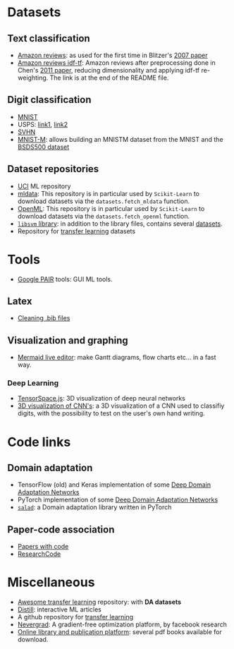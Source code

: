 # Datasets
## Text classification
* [Amazon reviews](https://www.cs.jhu.edu/~mdredze/datasets/sentiment/): as used for the first time in Blitzer's [2007 paper](https://www.cs.jhu.edu/~mdredze/publications/sentiment_acl07.pdf)
* [Amazon reviews idf-tf](https://github.com/GRAAL-Research/domain_adaptation_of_linear_classifiers): Amazon reviews after preprocessing done in Chen's [2011 paper](http://papers.nips.cc/paper/4433-co-training-for-domain-adaptation.pdf), reducing dimensionality and applying idf-tf re-weighting. The link is at the end of the README file.
## Digit classification
* [MNIST](http://yann.lecun.com/exdb/mnist/)
* USPS: [link1](https://web.stanford.edu/~hastie/StatLearnSparsity_files/DATA/zipcode.html), [link2](http://www.csie.ntu.edu.tw/~cjlin/libsvmtools/datasets/multiclass.html#usps)
* [SVHN](http://ufldl.stanford.edu/housenumbers/)
* [MNIST-M](https://github.com/pumpikano/tf-dann): allows building an MNISTM dataset from the MNIST and the [BSDS500 dataset](http://www.eecs.berkeley.edu/Research/Projects/CS/vision/grouping/resources.html#bsds500)
    
## Dataset repositories
* [UCI](https://archive.ics.uci.edu/ml/index.php) ML repository
* [mldata](https://mldata.org): This repository is in particular used by  `Scikit-Learn` to download datasets via the `datasets.fetch_mldata` function. 
* [OpenML](https://www.openml.org/): This repository is in particular used by  `Scikit-Learn` to download datasets via the `datasets.fetch_openml` function.
* [`libsvm` library](https://www.csie.ntu.edu.tw/~cjlin/libsvm/): in addition to the library files, contains several [datasets](https://www.csie.ntu.edu.tw/~cjlin/libsvmtools/datasets/).
* Repository for [transfer learning](https://github.com/jindongwang/transferlearning/tree/master/data) datasets

# Tools
* [Google PAIR](https://research.google/teams/brain/pair/) tools: GUI ML tools.
## Latex
* [Cleaning .bib files](https://flamingtempura.github.io/bibtex-tidy/)
  <!--* Proper alignment for the file -->
  <!--* Removing unused fields:  `abstract address language url file urldate editor keywords shorttitle note month` -->
## Visualization and graphing
* [Mermaid live editor](https://mermaidjs.github.io/mermaid-live-editor/#/edit/eyJjb2RlIjoiZ3JhcGggVERcbkFbQ2hyaXN0bWFzXSAtLT58R2V0IG1vbmV5fCBCKEdvIHNob3BwaW5nKVxuQiAtLT4gQ3tMZXQgbWUgdGhpbmt9XG5DIC0tPnxPbmV8IERbTGFwdG9wXVxuQyAtLT58VHdvfCBFW2lQaG9uZV1cbkMgLS0-fFRocmVlfCBGW2ZhOmZhLWNhciBDYXJdXG4iLCJtZXJtYWlkIjp7InRoZW1lIjoiZGVmYXVsdCJ9fQ): make Gantt diagrams, flow charts etc... in a fast way.
### Deep Learning
* [TensorSpace.js](https://tensorspace.org/): 3D visualization of deep neural networks
* [3D visualization of CNN's](https://scs.ryerson.ca/~aharley/vis/conv/): a 3D visualization of a CNN used to classifiy digits, with the possibility to test on the user's own hand writing.

# Code links
## Domain adaptation
* TensorFlow (old) and Keras implementation of some [Deep Domain Adaptation Networks](https://github.com/erlendd/ddan)
* PyTorch implementation of some [Deep Domain Adaptation Networks](https://github.com/jvanvugt/pytorch-domain-adaptation)
* [`salad`](https://github.com/domainadaptation/salad): a Domain adaptation library written in PyTorch
## Paper-code association
* [Papers with code](https://paperswithcode.com/)
* [ResearchCode](https://researchcode.com/)

# Miscellaneous
* [Awesome transfer learning](https://github.com/artix41/awesome-transfer-learning) repository: with **DA datasets** 
* [Distill](https://distill.pub/): interactive ML articles
* A github repository for [transfer learning](https://github.com/jindongwang/transferlearning)
* [Nevergrad](https://github.com/FacebookResearch/Nevergrad): A gradient-free optimization platform, by facebook research
* [Online library and publication platform](https://oapen.org/): several pdf books available for download.
